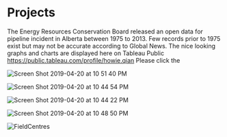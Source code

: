 # Projects
The Energy Resources Conservation Board released an open data for pipeline incident in Alberta between 1975 to 2013. Few records prior to 1975 exist but may not be accurate according to Global News. The nice looking graphs and charts are displayed here on Tableau Public
https://public.tableau.com/profile/howie.qian  Please click the 

![Screen Shot 2019-04-20 at 10 51 40 PM](https://user-images.githubusercontent.com/44904887/56465658-e9441500-63be-11e9-8cf7-ddbc729003d9.png)

![Screen Shot 2019-04-20 at 10 44 54 PM](https://user-images.githubusercontent.com/44904887/56465664-1a244a00-63bf-11e9-9b42-a703111e4e58.png)

![Screen Shot 2019-04-20 at 10 44 22 PM](https://user-images.githubusercontent.com/44904887/56465667-30caa100-63bf-11e9-8f8d-e92c1f114147.png)

![Screen Shot 2019-04-20 at 10 48 50 PM](https://user-images.githubusercontent.com/44904887/56465665-24dedf00-63bf-11e9-9f45-3479a23d10b4.png)

![FieldCentres](https://user-images.githubusercontent.com/44904887/56672147-26383200-6673-11e9-9bce-3317119cbadb.PNG)


